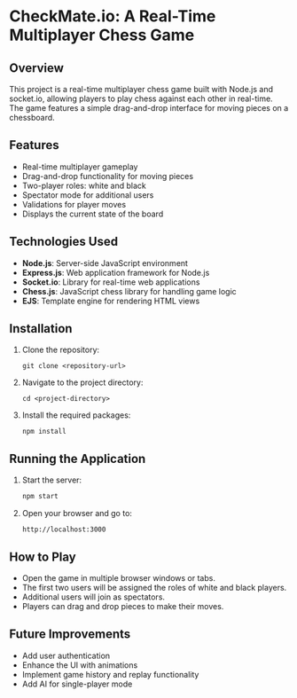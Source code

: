 # CheckMate.io: A Real-Time Multiplayer Chess Game

## Overview

This project is a real-time multiplayer chess game built with Node.js and socket.io, allowing players to play chess against each other in real-time. The game features a simple drag-and-drop interface for moving pieces on a chessboard.

## Features

- Real-time multiplayer gameplay
- Drag-and-drop functionality for moving pieces
- Two-player roles: white and black
- Spectator mode for additional users
- Validations for player moves
- Displays the current state of the board

## Technologies Used

- **Node.js**: Server-side JavaScript environment
- **Express.js**: Web application framework for Node.js
- **Socket.io**: Library for real-time web applications
- **Chess.js**: JavaScript chess library for handling game logic
- **EJS**: Template engine for rendering HTML views

## Installation

1. Clone the repository:

   ```
   git clone <repository-url>
   ```

2. Navigate to the project directory:

   ```
   cd <project-directory>
   ```

3. Install the required packages:

   ```
   npm install
   ```

## Running the Application

1. Start the server:

   ```bash
   npm start
   ```

2. Open your browser and go to:

   ```
   http://localhost:3000
   ```

## How to Play

- Open the game in multiple browser windows or tabs.
- The first two users will be assigned the roles of white and black players.
- Additional users will join as spectators.
- Players can drag and drop pieces to make their moves.

## Future Improvements

- Add user authentication
- Enhance the UI with animations
- Implement game history and replay functionality
- Add AI for single-player mode